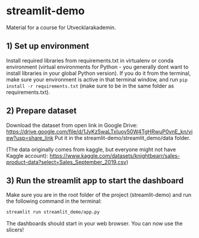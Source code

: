 # streamlit-demo
Material for a course for Utvecklarakademin.

## 1) Set up environment
Install required libraries from requirements.txt in virtualenv or conda environment (virtual environments for Python - you generally dont want to install libraries in your global Python version).
If you do it from the terminal, make sure your environment is active in that terminal window, and run
```pip install -r requirements.txt``` (make sure to be in the same folder as requirements.txt).

## 2) Prepare dataset
Download the dataset from open link in Google Drive: https://drive.google.com/file/d/1JyKz5waLTxIuov50W4TgHRwuP0vnE_kn/view?usp=share_link
Put it in the streamlit-demo/streamlit_demo/data folder.

(The data originally comes from kaggle, but everyone might not have Kaggle account): https://www.kaggle.com/datasets/knightbearr/sales-product-data?select=Sales_September_2019.csv)


## 3) Run the streamlit app to start the dashboard
Make sure you are in the root folder of the project (streamlit-demo) and run the following command in the terminal:
```bash
streamlit run streamlit_demo/app.py
```
The dashboards should start in your web browser. You can now use the slicers!

